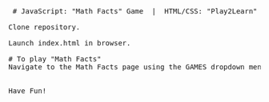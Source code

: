 <pre> # JavaScript: "Math Facts" Game  |  HTML/CSS: "Play2Learn" Website

Clone repository.

Launch index.html in browser.

# To play "Math Facts"
Navigate to the Math Facts page using the GAMES dropdown menu in the navbar.


Have Fun!
